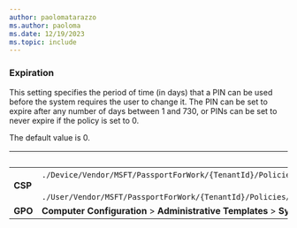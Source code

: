 ```yaml
---
author: paolomatarazzo
ms.author: paoloma
ms.date: 12/19/2023
ms.topic: include
---
```


### Expiration

This setting specifies the period of time (in days) that a PIN can be used before the system requires the user to change it. The PIN can be set to expire after any number of days between 1 and 730, or PINs can be set to never expire if the policy is set to 0.

The default value is 0.

|  | Path |
|--|--|
| **CSP** | `./Device/Vendor/MSFT/PassportForWork/{TenantId}/Policies/PINComplexity/`[devicetenantidpoliciespincomplexityexpiration](/windows/client-management/mdm/passportforwork-csp#devicetenantidpoliciespincomplexityexpiration)<br><br>`./User/Vendor/MSFT/PassportForWork/{TenantId}/Policies/PINComplexity/`[usertenantidpoliciespincomplexityexpiration](/windows/client-management/mdm/passportforwork-csp#usertenantidpoliciespincomplexityexpiration) |
| **GPO** | **Computer Configuration** > **Administrative Templates** > **System** > **PIN Complexity**|
